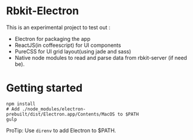 Rbkit-Electron
==============

This is an experimental project to test out :

* Electron for packaging the app
* ReactJS(in coffeescript) for UI components
* PureCSS for UI grid layout(using jade and sass)
* Native node modules to read and parse data from rbkit-server (if need be).


Getting started
===============
```
npm install
# Add ./node_modules/electron-prebuilt/dist/Electron.app/Contents/MacOS to $PATH
gulp
```

ProTip: Use `direnv` to add Electron to $PATH.
